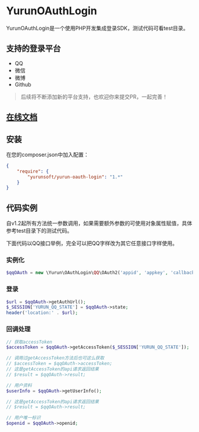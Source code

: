 # YurunOAuthLogin

YurunOAuthLogin是一个使用PHP开发集成登录SDK，测试代码可看test目录。

## 支持的登录平台

- QQ
- 微信
- 微博
- Github

> 后续将不断添加新的平台支持，也欢迎你来提交PR，一起完善！

## [在线文档](http://doc.yurunsoft.com/YurunOAuthLogin "在线文档")

## 安装

在您的composer.json中加入配置：

```json
{
    "require": {
        "yurunsoft/yurun-oauth-login": "1.*"
    }
}
```

## 代码实例

自v1.2起所有方法统一参数调用，如果需要额外参数的可使用对象属性赋值，具体参考test目录下的测试代码。

下面代码以QQ接口举例，完全可以把QQ字样改为其它任意接口字样使用。

### 实例化

```php
$qqOAuth = new \Yurun\OAuthLogin\QQ\OAuth2('appid', 'appkey', 'callbackUrl');
```

### 登录

```php
$url = $qqOAuth->getAuthUrl();
$_SESSION['YURUN_QQ_STATE'] = $qqOAuth->state;
header('location:' . $url);
```

### 回调处理

```php
// 获取accessToken
$accessToken = $qqOAuth->getAccessToken($_SESSION['YURUN_QQ_STATE']);

// 调用过getAccessToken方法后也可这么获取
// $accessToken = $qqOAuth->accessToken;
// 这是getAccessToken的api请求返回结果
// $result = $qqOAuth->result;

// 用户资料
$userInfo = $qqOAuth->getUserInfo();

// 这是getAccessToken的api请求返回结果
// $result = $qqOAuth->result;

// 用户唯一标识
$openid = $qqOAuth->openid;
```